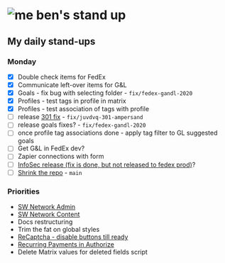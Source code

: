 # ![me](https://avatars2.githubusercontent.com/u/5232044?s=50&v=4) ben's stand up

## My daily stand-ups

### Monday
    
- [X] Double check items for FedEx
- [X] Communicate left-over items for G&L
- [X] Goals - fix bug with selecting folder - `fix/fedex-gandl-2020`
- [X] Profiles - test tags in profile in matrix
- [X] Profiles - test association of tags with profile
- [ ] release [301 fix](https://app.clickup.com/t/juvdvq) - `fix/juvdvq-301-ampersand`
- [ ] release goals fixes? - `fix/fedex-gandl-2020`
- [ ] once profile tag associations done - apply tag filter to GL suggested goals
- [ ] Get G&L in FedEx dev?
- [ ] Zapier connections with form
- [ ] [InfoSec release (fix is done, but not released to fedex prod)](https://projects.madebyspeak.com/#/tasks/17626987)? 
- [ ] [Shrink the repo](https://app.clickup.com/t/jh0dwt) - `main`

### Priorities 
    
- [SW Network Admin](https://app.clickup.com/8537154/v/l/li/54890360?pr=12760709)
- [SW Network Content](https://app.clickup.com/8537154/v/l/li/54892353?pr=12760709)
- Docs restructuring
- Trim the fat on global styles
- [ReCaptcha - disable buttons till ready](https://projects.madebyspeak.com/#/tasks/17598281)
- [Recurring Payments in Authorize](https://projects.madebyspeak.com/#/tasks/16411534)
- Delete Matrix values for deleted fields script

